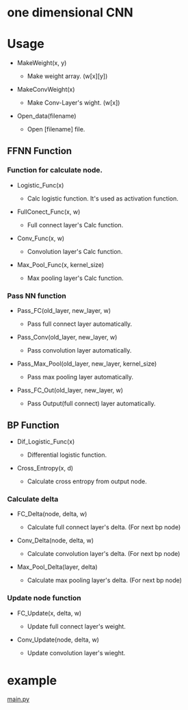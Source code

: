 # one dimensional CNN

# Usage

- MakeWeight(x, y)
  - Make weight array. (w[x][y])

- MakeConvWeight(x)
   - Make Conv-Layer's wight. (w[x])

- Open_data(filename)
  - Open [filename] file.

## FFNN Function

### Function for calculate node.

- Logistic_Func(x)
  - Calc logistic function. It's used as activation function.

- FullConect_Func(x, w)
  - Full connect layer's Calc function.

- Conv_Func(x, w)
  - Convolution layer's Calc function.

- Max_Pool_Func(x, kernel_size)
  - Max pooling layer's Calc function.

### Pass NN function

- Pass_FC(old_layer, new_layer, w)
  - Pass full connect layer automatically.

- Pass_Conv(old_layer, new_layer, w)
  - Pass convolution layer automatically.

- Pass_Max_Pool(old_layer, new_layer, kernel_size)
  - Pass max pooling layer automatically.
 
- Pass_FC_Out(old_layer, new_layer, w)
  - Pass Output(full connect) layer automatically.

## BP Function

- Dif_Logistic_Func(x)
  - Differential logistic function.

- Cross_Entropy(x, d)
  - Calculate cross entropy from output node.

### Calculate delta

- FC_Delta(node, delta, w)
  - Calculate full connect layer's delta. (For next bp node)

- Conv_Delta(node, delta, w)
  - Calculate convolution layer's delta. (For next bp node)

- Max_Pool_Delta(layer, delta)
  - Calculate max pooling layer's delta. (For next bp node)

### Update node function

- FC_Update(x, delta, w)
  - Update full connect layer's weight.

- Conv_Update(node, delta, w)
  - Update convolution layer's wieght.

# example
[main.py](https://github.com/palloc/NeuralNetwork/blob/master/main.py)






